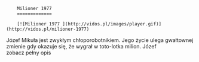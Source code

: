 
        Milioner 1977 
        =============
        
        [![Milioner 1977 ](http://vidos.pl/images/player.gif)](http://vidos.pl/milioner-1977)
        
        
 Józef Mikuła jest zwykłym chłoporobotnikiem. Jego życie ulega gwałtownej zmienie gdy okazuje się, że wygrał w toto-lotka milion. Józef zobacz pełny opis
    